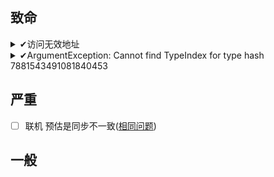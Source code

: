 ## 致命

<details>
<summary>✔访问无效地址</summary>

#### 解决方案
* 经排查System运行在组件添加之前,System添加RequireForUpdate

</details>

<details>
<summary>✔ArgumentException: Cannot find TypeIndex for type hash 7881543491081840453</summary>  

#### 解决思路
1. 很显然，该错误在编辑器模式下正常运行，而IL2CPP构建后出现，大概是代码剥离导致
2. 查询项目目录`Logs\Exported.log` ，该hash对应类型为`Unity.Rendering.PerInstanceCullingTag`

#### 解决方案
任意位置添加`link.xml`文件
```XML
<linker>
<!--Preserve entire assembly-->
<assembly fullname="Unity.Entities.Graphics" preserve="all"/>
</linker>
```

</details>  

## 严重

- [ ] 联机 预估是同步不一致([相同问题](https://forum.unity.com/search/20460489/?q=Large+serverTick&o=date&c[node]=823+147+641+422+425+840))

## 一般

